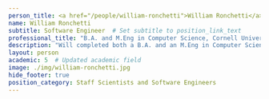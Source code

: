 ```yaml
---
person_title: <a href="/people/william-ronchetti">William Ronchetti</a>
name: William Ronchetti
subtitle: Software Engineer  # Set subtitle to position_link_text
professional_title: "B.A. and M.Eng in Computer Science, Cornell University"
description: "Will completed both a B.A. and an M.Eng in Computer Science from Cornell University in December 2019 and then joined Duke University's ECE department as a Research Associate. While there, Will worked extensively on developing and improving course materials for Duke's C Programming Specialization and for a new advanced C++ course. Will then joined the Park Research Lab as a Back-End Software Developer in August 2019 and will be assisting the team with a variety of software tasks related to both back-end development and DevOps."
layout: person
academic: 5  # Updated academic field
image: ./img/william-ronchetti.jpg
hide_footer: true
position_category: Staff Scientists and Software Engineers
---
```

